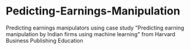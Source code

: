 # Pedicting-Earnings-Manipulation
Predicting earnings manipulators using case study "Predicting earning manipulation by Indian firms using machine learning" from Harvard Business Publishing Education
